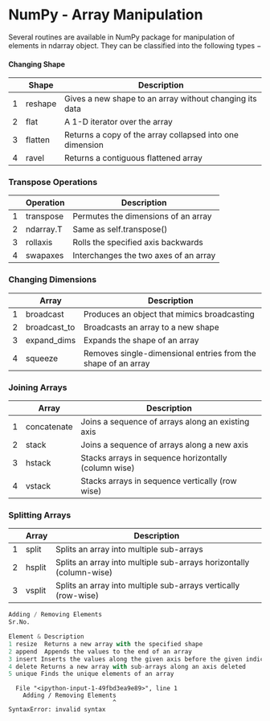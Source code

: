 
NumPy - Array Manipulation
================================================


Several routines are available in NumPy package for manipulation of elements in ndarray object. They can be classified into the following types −


#### Changing Shape


||Shape | Description|
|--|---|----|
|1 |  reshape | Gives a new shape to an array without changing its data|
|2 |  flat |  A 1-D iterator over the array|
|3 | flatten |  Returns a copy of the array collapsed into one dimension|
|4 |  ravel |  Returns a contiguous flattened array|

### Transpose Operations


| | Operation | Description|
|--|--|--|
|1|transpose | Permutes the dimensions of an array |
|2|ndarray.T | Same as self.transpose() |
|3|rollaxis | Rolls the specified axis backwards |
|4|swapaxes | Interchanges the two axes of an array| 

### Changing Dimensions

| | Array | Description|
|--|--|--|
| 1 | broadcast | Produces an object that mimics broadcasting |
| 2 | broadcast_to | Broadcasts an array to a new shape |
| 3 | expand_dims | Expands the shape of an array |
| 4 | squeeze | Removes single-dimensional entries from the shape of an array |

###  Joining Arrays



| | Array | Description|
|--|--|--|
| 1 | concatenate | Joins a sequence of arrays along an existing axis |
| 2 | stack  | Joins a sequence of arrays along a new axis |
| 3 | hstack | Stacks arrays in sequence horizontally (column wise) |
| 4 | vstack | Stacks arrays in sequence vertically (row wise) |


### Splitting Arrays


| | Array | Description|
|--|--|--|
|1 |split   |Splits an array into multiple sub-arrays|
|2 |hsplit  |Splits an array into multiple sub-arrays horizontally (column-wise)|
|3 |vsplit  |Splits an array into multiple sub-arrays vertically (row-wise)|




```python
Adding / Removing Elements
Sr.No.

Element & Description
1 resize  Returns a new array with the specified shape
2 append  Appends the values to the end of an array
3 insert Inserts the values along the given axis before the given indices
4 delete Returns a new array with sub-arrays along an axis deleted
5 unique Finds the unique elements of an array


```


      File "<ipython-input-1-49fbd3ea9e89>", line 1
        Adding / Removing Elements
                                 ^
    SyntaxError: invalid syntax


